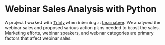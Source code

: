 # Webinar Sales Analysis with Python
A project I worked with [Trinly](https://www.linkedin.com/in/trinly-yeoh-6ab0aa208/) when interning at [Learnabee](https://www.linkedin.com/company/learnabee/). We analysed the webinar sales and proposed various action plans needed to boost the sales. Marketing efforts, webinar speakers, and webinar categories are primary factors that affect webinar sales.
